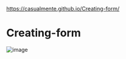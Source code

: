 https://casualmente.github.io/Creating-form/
# Creating-form
![image](https://user-images.githubusercontent.com/112674398/194434675-560cd93b-418f-4d2f-a857-87c9de4f6933.png)

